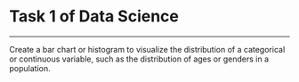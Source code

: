# Task 1 of Data Science
***
Create a bar chart or histogram to visualize the distribution of a categorical or continuous variable, such as the distribution of ages or genders in a population.
